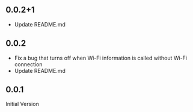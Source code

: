 ## 0.0.2+1
- Update README.md

## 0.0.2
- Fix a bug that turns off when Wi-Fi information is called without Wi-Fi connection
- Update README.md

## 0.0.1
Initial Version
